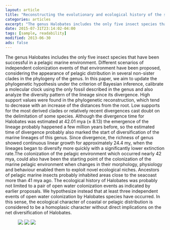 ```yaml
---
layout: article
title: "Reconstructing the evolutionary and ecological history of the sea skaters Halobates spp. (Heteroptera: Gerridae)"
categories: articles
excerpt: "The genus Halobates includes the only five insect species that have been successful in a pelagic marine environment. Different scenarios of independent colonization events of that environment have been proposed, considering the appearance of pelagic distribution in several non-sister clades in the phylogeny of the genus. In this paper, we aim to update the phylogenetic hypothesis under the criterion of Bayesian inference, calibrate a molecular clock using the only fossil described in the genus and also analyze the diversity pattern of the lineage since its divergence. High support values were found in the phylogenetic reconstruction, which tend to decrease with an increase of the distances from the root. Low supports for the most derived clades or relatively recent divergences cast doubt on the delimitation of some species. Although the divergence time for Halobates was estimated at 42.01 mya (± 8.13) the emergence of the lineage probably happened a few million years before, so the estimated time of divergence probably also marked the start of diversification of the marine lineages of this genus. Since divergence, the richness of genus showed continuous linear growth for approximately 24.4 my, when the lineages began to diversify more quickly with a significantly lower extinction rate.The colonization of the pelagic environment which occurred nearly 42 mya, could also have been the starting point of the colonization of the marine pelagic environment when changes in their morphology, physiology and behaviour enabled them to exploit novel ecological niches. Ancestors of pelagic marine insects probably inhabited areas close to the seacoast more than 41 mya ago. The ecological history of Halobates was probably not limited to a pair of open water colonization events as indicated by earlier proposals. We hypothesize instead that at least three independent events of open water colonization by Halobates species have occurred. In this sense, the ecological character of coastal or pelagic distribution is considered to be a homoplasic character without direct implications on the net diversification of Halobates."
date: 2015-07-31T23:14:02-04:00
tags: [sample, readability]
modified: 2013-06-30
ads: false  
---
```


The genus Halobates includes the only five insect species that have been successful in a pelagic marine environment. Different scenarios of independent colonization events of that environment have been proposed, considering the appearance of pelagic distribution in several non-sister clades in the phylogeny of the genus. In this paper, we aim to update the phylogenetic hypothesis under the criterion of Bayesian inference, calibrate a molecular clock using the only fossil described in the genus and also analyze the diversity pattern of the lineage since its divergence. High support values were found in the phylogenetic reconstruction, which tend to decrease with an increase of the distances from the root. Low supports for the most derived clades or relatively recent divergences cast doubt on the delimitation of some species. Although the divergence time for Halobates was estimated at 42.01 mya (± 8.13) the emergence of the lineage probably happened a few million years before, so the estimated time of divergence probably also marked the start of diversification of the marine lineages of this genus. Since divergence, the richness of genus showed continuous linear growth for approximately 24.4 my, when the lineages began to diversify more quickly with a significantly lower extinction rate.The colonization of the pelagic environment which occurred nearly 42 mya, could also have been the starting point of the colonization of the marine pelagic environment when changes in their morphology, physiology and behaviour enabled them to exploit novel ecological niches. Ancestors of pelagic marine insects probably inhabited areas close to the seacoast more than 41 mya ago. The ecological history of Halobates was probably not limited to a pair of open water colonization events as indicated by earlier proposals. We hypothesize instead that at least three independent events of open water colonization by Halobates species have occurred. In this sense, the ecological character of coastal or pelagic distribution is considered to be a homoplasic character without direct implications on the net diversification of Halobates.

<figure class="third">
	<a href="http://placehold.it/1200x600.gif"><img src="http://placehold.it/900x450.gif"></a>
	<a href="http://placehold.it/1200x600.gif"><img src="http://placehold.it/900x450.gif"></a>
	<a href="http://placehold.it/1200x600.gif"><img src="http://placehold.it/900x450.gif"></a>
</figure>
